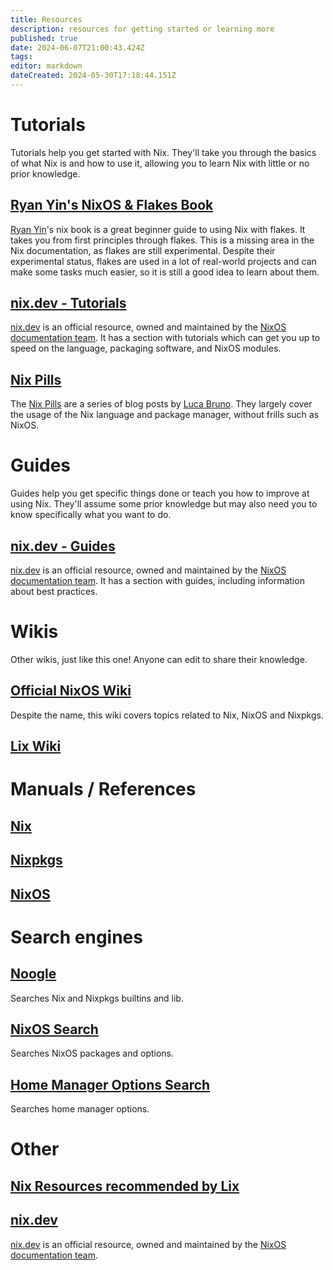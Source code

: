 ```yaml
---
title: Resources
description: resources for getting started or learning more
published: true
date: 2024-06-07T21:00:43.424Z
tags: 
editor: markdown
dateCreated: 2024-05-30T17:18:44.151Z
---
```


# Tutorials

Tutorials help you get started with Nix. They'll take you through the basics of what Nix is and how to use it, allowing you to learn Nix with little or no prior knowledge.

## [Ryan Yin's NixOS & Flakes Book](https://nixos-and-flakes.thiscute.world)

[Ryan Yin](https://github.com/ryan4yin)'s nix book is a great beginner guide to using Nix with flakes. It takes you from first principles through flakes. This is a missing area in the Nix documentation, as flakes are still experimental. Despite their experimental status, flakes are used in a lot of real-world projects and can make some tasks much easier, so it is still a good idea to learn about them.

## [nix.dev - Tutorials](https://nix.dev/tutorials/#tutorials)

[nix.dev](https://nix.dev) is an official resource, owned and maintained by the [NixOS documentation team](https://nixos.org/community/teams/documentation/). It has a section with tutorials which can get you up to speed on the language, packaging software, and NixOS modules.

## [Nix Pills](https://nixos.org/guides/nix-pills/)

The [Nix Pills](https://nixos.org/guides/nix-pills/) are a series of blog posts by [Luca Bruno](https://www.linkedin.com/in/lethalman/). They largely cover the usage of the Nix language and package manager, without frills such as NixOS. 

# Guides

Guides help you get specific things done or teach you how to improve at using Nix. They'll assume some prior knowledge but may also need you to know specifically what you want to do.

## [nix.dev - Guides](https://nix.dev/guides/#guides)

[nix.dev](https://nix.dev) is an official resource, owned and maintained by the [NixOS documentation team](https://nixos.org/community/teams/documentation/). It has a section with guides, including information about best practices.

# Wikis

Other wikis, just like this one! Anyone can edit to share their knowledge.

## [Official NixOS Wiki](https://wiki.nixos.org/wiki/NixOS_Wiki)

Despite the name, this wiki covers topics related to Nix, NixOS and Nixpkgs.

## [Lix Wiki](https://wiki.lix.systems/)

# Manuals / References

## [Nix](https://nix.dev/reference/nix-manual)
## [Nixpkgs](https://nixos.org/manual/nixpkgs/stable/)
## [NixOS](https://nixos.org/manual/nixos/stable/)

# Search engines

## [Noogle](https://noogle.dev/)

Searches Nix and Nixpkgs builtins and lib.

## [NixOS Search](https://search.nixos.org/packages)

Searches NixOS packages and options.

## [Home Manager Options Search](https://home-manager-options.extranix.com/)

Searches home manager options.

# Other

## [Nix Resources recommended by Lix](https://lix.systems/resources/)
## [nix.dev](https://nix.dev)

[nix.dev](https://nix.dev) is an official resource, owned and maintained by the [NixOS documentation team](https://nixos.org/community/teams/documentation/).